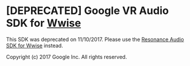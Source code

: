 # [DEPRECATED] Google VR Audio SDK for [Wwise](https://www.audiokinetic.com/products/wwise/)

This SDK was deprecated on 11/10/2017. Please use the [Resonance Audio SDK for Wwise](https://github.com/resonance-audio/resonance-audio-wwise-sdk) instead.

Copyright (c) 2017 Google Inc. All rights reserved.
